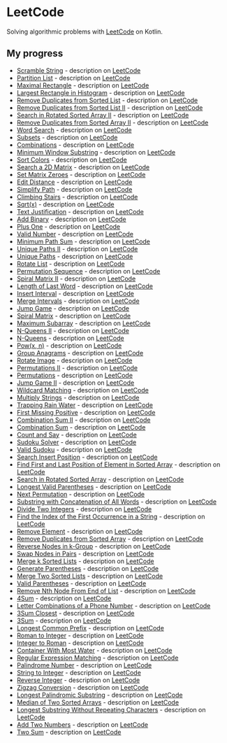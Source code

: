 # LeetCode

Solving algorithmic problems with [LeetCode](https://leetcode.com/) on Kotlin.

## My progress
   
   - [Scramble String](src/main/kotlin/leetcode/ScrambleString.kt) - description on [LeetCode](https://leetcode.com/problems/scramble-string/)
   - [Partition List](src/main/kotlin/leetcode/PartitionList.kt) - description on [LeetCode](https://leetcode.com/problems/partition-list/)
   - [Maximal Rectangle](src/main/kotlin/leetcode/MaximalRectangle.kt) - description on [LeetCode](https://leetcode.com/problems/maximal-rectangle/)
   - [Largest Rectangle in Histogram](src/main/kotlin/leetcode/LargestRectangleInHistogram.kt) - description on [LeetCode](https://leetcode.com/problems/largest-rectangle-in-histogram/)
   - [Remove Duplicates from Sorted List](src/main/kotlin/leetcode/RemoveDuplicatesFromSortedList.kt) - description on [LeetCode](https://leetcode.com/problems/remove-duplicates-from-sorted-list/)
   - [Remove Duplicates from Sorted List II](src/main/kotlin/leetcode/RemoveDuplicatesFromSortedListII.kt) - description on [LeetCode](https://leetcode.com/problems/remove-duplicates-from-sorted-list-ii/)
   - [Search in Rotated Sorted Array II](src/main/kotlin/leetcode/SearchInRotatedSortedArrayII.kt) - description on [LeetCode](https://leetcode.com/problems/search-in-rotated-sorted-array-ii/)
   - [Remove Duplicates from Sorted Array II](src/main/kotlin/leetcode/RemoveDuplicatesFromSortedArrayII.kt) - description on [LeetCode](https://leetcode.com/problems/remove-duplicates-from-sorted-array-ii/)
   - [Word Search](src/main/kotlin/leetcode/WordSearch.kt) - description on [LeetCode](https://leetcode.com/problems/word-search/)
   - [Subsets](src/main/kotlin/leetcode/Subsets.kt) - description on [LeetCode](https://leetcode.com/problems/subsets/)
   - [Combinations](src/main/kotlin/leetcode/Combinations.kt) - description on [LeetCode](https://leetcode.com/problems/combinations/)
   - [Minimum Window Substring](src/main/kotlin/leetcode/MinimumWindowSubstring.kt) - description on [LeetCode](https://leetcode.com/problems/minimum-window-substring/)
   - [Sort Colors](src/main/kotlin/leetcode/SortColors.kt) - description on [LeetCode](https://leetcode.com/problems/sort-colors/)
   - [Search a 2D Matrix](src/main/kotlin/leetcode/Search2DMatrix.kt) - description on [LeetCode](https://leetcode.com/problems/search-a-2d-matrix/)
   - [Set Matrix Zeroes](src/main/kotlin/leetcode/SetMatrixZeroes.kt) - description on [LeetCode](https://leetcode.com/problems/set-matrix-zeroes/)
   - [Edit Distance](src/main/kotlin/leetcode/EditDistance.kt) - description on [LeetCode](https://leetcode.com/problems/edit-distance/)
   - [Simplify Path](src/main/kotlin/leetcode/SimplifyPath.kt) - description on [LeetCode](https://leetcode.com/problems/simplify-path/)
   - [Climbing Stairs](src/main/kotlin/leetcode/ClimbingStairs.kt) - description on [LeetCode](https://leetcode.com/problems/climbing-stairs/)
   - [Sqrt(x)](src/main/kotlin/leetcode/SqrtX.kt) - description on [LeetCode](https://leetcode.com/problems/sqrtx/)
   - [Text Justification](src/main/kotlin/leetcode/TextJustification.kt) - description on [LeetCode](https://leetcode.com/problems/text-justification/)
   - [Add Binary](src/main/kotlin/leetcode/AddBinary.kt) - description on [LeetCode](https://leetcode.com/problems/add-binary/)
   - [Plus One](src/main/kotlin/leetcode/PlusOne.kt) - description on [LeetCode](https://leetcode.com/problems/plus-one/)
   - [Valid Number](src/main/kotlin/leetcode/leetcode/ValidNumber.kt) - description on [LeetCode](https://leetcode.com/problems/valid-number/)
   - [Minimum Path Sum](src/main/kotlin/leetcode/MinimumPathSum.kt) - description on [LeetCode](https://leetcode.com/problems/minimum-path-sum/)
   - [Unique Paths II](src/main/kotlin/leetcode/UniquePathsII.kt) - description on [LeetCode](https://leetcode.com/problems/unique-paths-ii/)
   - [Unique Paths](src/main/kotlin/leetcode/UniquePaths.kt) - description on [LeetCode](https://leetcode.com/problems/unique-paths/)
   - [Rotate List](src/main/kotlin/leetcode/RotateList.kt) - description on [LeetCode](https://leetcode.com/problems/rotate-list/)
   - [Permutation Sequence](src/main/kotlin/leetcode/PermutationSequence.kt) - description on [LeetCode](https://leetcode.com/problems/permutation-sequence/)
   - [Spiral Matrix II](src/main/kotlin/leetcode/SpiralMatrixII.kt) - description on [LeetCode](https://leetcode.com/problems/spiral-matrix-ii/)
   - [Length of Last Word](src/main/kotlin/leetcode/LengthOfLastWord.kt) - description on [LeetCode](https://leetcode.com/problems/length-of-last-word/)
   - [Insert Interval](src/main/kotlin/leetcode/InsertInterval.kt) - description on [LeetCode](https://leetcode.com/problems/insert-interval/)
   - [Merge Intervals](src/main/kotlin/leetcode/MergeIntervals.kt) - description on [LeetCode](https://leetcode.com/problems/merge-intervals/)
   - [Jump Game](src/main/kotlin/leetcode/JumpGame.kt) - description on [LeetCode](https://leetcode.com/problems/jump-game/)
   - [Spiral Matrix](src/main/kotlin/leetcode/SpiralMatrix.kt) - description on [LeetCode](https://leetcode.com/problems/spiral-matrix/)
   - [Maximum Subarray](src/main/kotlin/leetcode/MaximumSubarray.kt) - description on [LeetCode](https://leetcode.com/problems/maximum-subarray/)
   - [N-Queens II](src/main/kotlin/leetcode/NQueensII.kt) - description on [LeetCode](https://leetcode.com/problems/n-queens-ii/)
   - [N-Queens](src/main/kotlin/leetcode/NQueens.kt) - description on [LeetCode](https://leetcode.com/problems/n-queens/)
   - [Pow(x, n)](src/main/kotlin/leetcode/PowXN.kt) - description on [LeetCode](https://leetcode.com/problems/powx-n/)
   - [Group Anagrams](src/main/kotlin/leetcode/GroupAnagrams.kt) - description on [LeetCode](https://leetcode.com/problems/group-anagrams/)
   - [Rotate Image](src/main/kotlin/leetcode/RotateImage.kt) - description on [LeetCode](https://leetcode.com/problems/rotate-image/)
   - [Permutations II](src/main/kotlin/leetcode/PermutationsII.kt) - description on [LeetCode](https://leetcode.com/problems/permutations-ii/)
   - [Permutations](src/main/kotlin/leetcode/Permutations.kt) - description on [LeetCode](https://leetcode.com/problems/permutations/)
   - [Jump Game II](src/main/kotlin/leetcode/JumpGameII.kt) - description on [LeetCode](https://leetcode.com/problems/jump-game-ii/)
   - [Wildcard Matching](src/main/kotlin/leetcode/WildcardMatching.kt) - description on [LeetCode](https://leetcode.com/problems/wildcard-matching/)
   - [Multiply Strings](src/main/kotlin/leetcode/MultiplyStrings.kt) - description on [LeetCode](https://leetcode.com/problems/multiply-strings/)
   - [Trapping Rain Water](src/main/kotlin/leetcode/TrappingRainWater.kt) - description on [LeetCode](https://leetcode.com/problems/trapping-rain-water/)
   - [First Missing Positive](src/main/kotlin/leetcode/FirstMissingPositive.kt) - description on [LeetCode](https://leetcode.com/problems/first-missing-positive/)
   - [Combination Sum II](src/main/kotlin/leetcode/CombinationSumII.kt) - description on [LeetCode](https://leetcode.com/problems/combination-sum-ii/)   
   - [Combination Sum](src/main/kotlin/leetcode/CombinationSum.kt) - description on [LeetCode](https://leetcode.com/problems/combination-sum/)   
   - [Count and Say](src/main/kotlin/leetcode/CountAndSay.kt) - description on [LeetCode](https://leetcode.com/problems/count-and-say/)   
   - [Sudoku Solver](src/main/kotlin/leetcode/SudokuSolver.kt) - description on [LeetCode](https://leetcode.com/problems/sudoku-solver/)   
   - [Valid Sudoku](src/main/kotlin/leetcode/ValidSudoku.kt) - description on [LeetCode](https://leetcode.com/problems/valid-sudoku/)   
   - [Search Insert Position](src/main/kotlin/leetcode/SearchInsertPosition.kt) - description on [LeetCode](https://leetcode.com/problems/search-insert-position/)   
   - [Find First and Last Position of Element in Sorted Array](src/main/kotlin/leetcode/FindFirstAndLastPositionOfElementInSortedArray.kt) - description on [LeetCode](https://leetcode.com/problems/find-first-and-last-position-of-element-in-sorted-array/)   
   - [Search in Rotated Sorted Array](src/main/kotlin/leetcode/SearchInRotatedSortedArray.kt) - description on [LeetCode](https://leetcode.com/problems/search-in-rotated-sorted-array/)   
   - [Longest Valid Parentheses](src/main/kotlin/leetcode/LongestValidParentheses.kt) - description on [LeetCode](https://leetcode.com/problems/longest-valid-parentheses/)   
   - [Next Permutation](src/main/kotlin/leetcode/NextPermutation.kt) - description on [LeetCode](https://leetcode.com/problems/next-permutation/)   
   - [Substring with Concatenation of All Words](src/main/kotlin/leetcode/SubstringWithConcatenationOfAllWords.kt) - description on [LeetCode](https://leetcode.com/problems/substring-with-concatenation-of-all-words/)   
   - [Divide Two Integers](src/main/kotlin/leetcode/DivideTwoIntegers.kt) - description on [LeetCode](https://leetcode.com/problems/divide-two-integers/)   
   - [Find the Index of the First Occurrence in a String](src/main/kotlin/leetcode/FindTheIndexOfTheFirstOccurrenceInString.kt) - description on [LeetCode](https://leetcode.com/problems/find-the-index-of-the-first-occurrence-in-a-string/)   
   - [Remove Element](src/main/kotlin/leetcode/RemoveElement.kt) - description on [LeetCode](https://leetcode.com/problems/remove-element/)   
   - [Remove Duplicates from Sorted Array](src/main/kotlin/leetcode/RemoveDuplicatesFromSortedArray.kt) - description on [LeetCode](https://leetcode.com/problems/remove-duplicates-from-sorted-array/)   
   - [Reverse Nodes in k-Group](src/main/kotlin/leetcode/ReverseNodesInKGroup.kt) - description on [LeetCode](https://leetcode.com/problems/reverse-nodes-in-k-group/)   
   - [Swap Nodes in Pairs](src/main/kotlin/leetcode/SwapNodesInPairs.kt) - description on [LeetCode](https://leetcode.com/problems/swap-nodes-in-pairs/)   
   - [Merge k Sorted Lists](src/main/kotlin/leetcode/MergeKSortedLists.kt) - description on [LeetCode](https://leetcode.com/problems/merge-k-sorted-lists/)
   - [Generate Parentheses](src/main/kotlin/leetcode/GenerateParentheses.kt) - description on [LeetCode](https://leetcode.com/problems/generate-parentheses/)
   - [Merge Two Sorted Lists](src/main/kotlin/leetcode/MergeTwoSortedLists.kt) - description on [LeetCode](https://leetcode.com/problems/merge-two-sorted-lists/)
   - [Valid Parentheses](src/main/kotlin/leetcode/ValidParentheses.kt) - description on [LeetCode](https://leetcode.com/problems/valid-parentheses/)
   - [Remove Nth Node From End of List](src/main/kotlin/leetcode/RemoveNthNodeFromEndOfList.kt) - description on [LeetCode](https://leetcode.com/problems/remove-nth-node-from-end-of-list/)
   - [4Sum](src/main/kotlin/leetcode/FourSum.kt) - description on [LeetCode](https://leetcode.com/problems/4sum/)
   - [Letter Combinations of a Phone Number](src/main/kotlin/leetcode/LetterCombinationsOfPhoneNumber.kt) - description on [LeetCode](https://leetcode.com/problems/letter-combinations-of-a-phone-number/)
   - [3Sum Closest](src/main/kotlin/leetcode/ThreeSumClosest.kt) - description on [LeetCode](https://leetcode.com/problems/3sum-closest/)
   - [3Sum](src/main/kotlin/leetcode/ThreeSum.kt) - description on [LeetCode](https://leetcode.com/problems/3sum/)
   - [Longest Common Prefix](src/main/kotlin/leetcode/LongestCommonPrefix.kt) - description on [LeetCode](https://leetcode.com/problems/longest-common-prefix/)
   - [Roman to Integer](src/main/kotlin/leetcode/RomanToInteger.kt) - description on [LeetCode](https://leetcode.com/problems/roman-to-integer/)
   - [Integer to Roman](src/main/kotlin/leetcode/IntegerToRoman.kt) - description on [LeetCode](https://leetcode.com/problems/integer-to-roman/)
   - [Container With Most Water](src/main/kotlin/leetcode/ContainerWithMostWater.kt) - description on [LeetCode](https://leetcode.com/problems/container-with-most-water/)
   - [Regular Expression Matching](src/main/kotlin/leetcode/RegularExpressionMatching.kt) - description on [LeetCode](https://leetcode.com/problems/regular-expression-matching/)
   - [Palindrome Number](src/main/kotlin/leetcode/PalindromeNumber.kt) - description on [LeetCode](https://leetcode.com/problems/palindrome-number/)
   - [String to Integer](src/main/kotlin/leetcode/StringToInteger.kt) - description on [LeetCode](https://leetcode.com/problems/string-to-integer-atoi/)
   - [Reverse Integer](src/main/kotlin/leetcode/ReverseInteger.kt) - description on [LeetCode](https://leetcode.com/problems/reverse-integer/)
   - [Zigzag Conversion](src/main/kotlin/leetcode/ZigzagConversion.kt) - description on [LeetCode](https://leetcode.com/problems/zigzag-conversion/)
   - [Longest Palindromic Substring](src/main/kotlin/leetcode/LongestPalindromicSubstring.kt) - description on [LeetCode](https://leetcode.com/problems/longest-palindromic-substring/)
   - [Median of Two Sorted Arrays](src/main/kotlin/leetcode/MedianOfTwoSortedArrays.kt) - description on [LeetCode](https://leetcode.com/problems/median-of-two-sorted-arrays/)
   - [Longest Substring Without Repeating Characters](src/main/kotlin/leetcode/LongestSubstringWithoutRepeatingCharacters.kt) - description on [LeetCode](https://leetcode.com/problems/longest-substring-without-repeating-characters/)
   - [Add Two Numbers](src/main/kotlin/leetcode/AddTwoNumbers.kt) - description on [LeetCode](https://leetcode.com/problems/add-two-numbers/)
   - [Two Sum](src/main/kotlin/leetcode/TwoSum.kt) - description on [LeetCode](https://leetcode.com/problems/two-sum/)
    